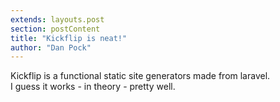 ```yaml
---
extends: layouts.post
section: postContent
title: "Kickflip is neat!"
author: "Dan Pock"
---
```


Kickflip is a functional static site generators made from laravel.  
I guess it works - in theory - pretty well.